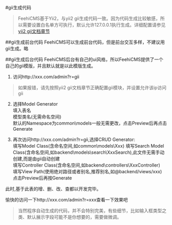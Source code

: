 #gii生成代码

>FeehiCMS基于Yii2，与yii2 gii生成代码一致。因为代码生成比较敏感，所以需要设置白名单方可执行，默认允许127.0.0.1执行生成。详细配置请参见[yii2 gii文档章节](https://www.yiichina.com/doc/guide/2.0/start-gii)

##gii生成前台代码
FeehiCMS可以生成前台代码，但是前台交互多样，不建议用gii生成。略

##gii生成后台代码
FeehiCMS后台有自己的ui风格，所以FeehiCMS提供了一个自己的gii模版，并且默认就是以此模版生成。 

1. 访问http://xxx.com/admin?r=gii
>如果报错，请先按照yii2 gii文档章节正确配置gii模块，并设置允许该ip访问gii

2. 选择Model Generator  
   填入表名  
   模型类名(无需命名空间)  
   默认的Namespace为common\models一般无需更改，点击Preview后再点击Generate

3. 再次访问http://xxx.com/admin?r=gii,选择CRUD Generator:  
   填写Model Class(含命名空间,如common\models\Xxx)
   填写Search Model Class(含命名空间,如backend\models\search\XxxSearch),此文件无需手动创建,而是由gii自动创建  
   填写Controller Class(含命名空间,如backend\controllers\XxxController)  
   填写View Path(使用绝对路径或者别名,推荐别名,如@backend/views/xxx)  
   点击Preview后再按Generate
   

此时,基于此表的增、删、改、查都以开发完毕。

愉快的访问一下http://xxx.com/admin?r=xxx查看一下效果吧 

>当然程序自动生成的代码，并不会特别完美，有些细节，比如输入框类型之类、默认展示字段可能不是你想要的，需要做微调。